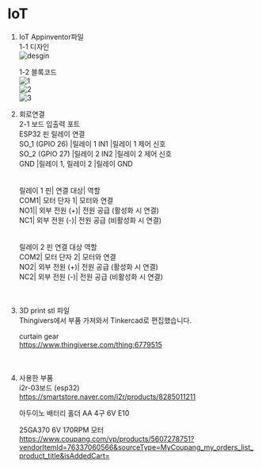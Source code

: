 # IoT
1. IoT Appinventor파일<br/>
   1-1 디자인<br/>![desgin](https://github.com/user-attachments/assets/b884f909-b21b-43f6-b2ec-2f3f2286fbf8)

   
   1-2 블록코드<br/>
   ![1](https://github.com/user-attachments/assets/424fb102-8248-4458-834e-0f3edb25036f)<br/>
   ![2](https://github.com/user-attachments/assets/759c899e-af6f-4dba-b051-ac1f0f969aa2)<br/>
   ![3](https://github.com/user-attachments/assets/2cb0de7c-ec1d-4fde-adbe-f63b04b1d9a7)<br/>


2. 회로연결<br/>
   2-1 보드 입출력 포트<br/>
       ESP32 핀	릴레이	연결<br/>
       SO_1 (GPIO 26)	|릴레이 1 IN1	|릴레이 1 제어 신호<br/>
       SO_2 (GPIO 27)	|릴레이 2 IN2	|릴레이 2 제어 신호<br/>
       GND	|릴레이 1, 릴레이 2	|릴레이 GND<br/>
       <br/>
       <br/>
       릴레이 1 핀|	연결 대상|	역할<br/>
       COM1|	모터 단자 1|	모터와 연결<br/>
       NO1||	외부 전원 (+)|	전원 공급 (활성화 시 연결)<br/>
       NC1|	외부 전원 (-)|	전원 공급 (비활성화 시 연결)<br/>
       <br/>
       <br/>
       릴레이 2 핀	연결 대상	역할<br/>
       COM2|	모터 단자 2|	모터와 연결<br/>
       NO2|	외부 전원 (+)|	전원 공급 (활성화 시 연결)<br/>
       NC2|	외부 전원 (-)|	전원 공급 (비활성화 시 연결)<br/>
       <br/>
       <br/>
   
4. 3D print stl 파일<br/>
   Thingivers에서 부품 가져와서 Tinkercad로 편집했습니다.
   
   curtain gear<br/>
   https://www.thingiverse.com/thing:6779515<br/>
   <br/>
   <br/>
6. 사용한 부품<br/>
   i2r-03보드 (esp32)<br/>
   https://smartstore.naver.com/i2r/products/8285011211

   아두이노 배터리 홀더 AA 4구 6V E10

   25GA370 6V 170RPM 모터<br/>
   https://www.coupang.com/vp/products/5607278751?vendorItemId=76337060566&sourceType=MyCoupang_my_orders_list_product_title&isAddedCart=
   
